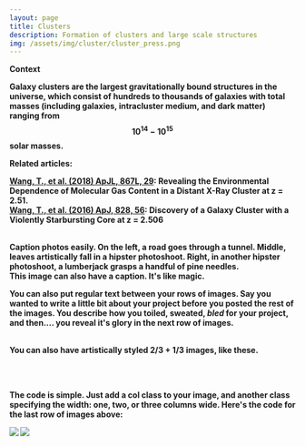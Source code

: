 ```yaml
---
layout: page
title: Clusters
description: Formation of clusters and large scale structures 
img: /assets/img/cluster/cluster_press.png
---
```


<strong>Context<strong>

Galaxy clusters are the largest gravitationally bound structures in the universe, which consist of hundreds to thousands of galaxies 
with total masses (including galaxies, intracluster medium, and dark matter) ranging from $$10^{14}-10^{15}$$ solar masses. 

<strong>Related articles:<strong>

<a href="https://ui.adsabs.harvard.edu/abs/2018ApJ...867L..29W/abstract">Wang, T., et al. (2018) ApJL, 867L, 29</a>: Revealing the Environmental Dependence of Molecular Gas Content in a Distant X-Ray Cluster at z = 2.51.
<br/>
<a href="https://ui.adsabs.harvard.edu/abs/2016ApJ...828...56W/abstract">Wang, T., et al. (2016) ApJ, 828, 56</a>: Discovery of a Galaxy Cluster with a Violently Starbursting Core at z = 2.506



<div class="img_row">
    <img class="col one left" src="{{ site.baseurl }}/assets/img/1.jpg" alt="" title="example image"/>
    <img class="col one left" src="{{ site.baseurl }}/assets/img/2.jpg" alt="" title="example image"/>
    <img class="col one left" src="{{ site.baseurl }}/assets/img/3.jpg" alt="" title="example image"/>
</div>
<div class="col three caption">
    Caption photos easily. On the left, a road goes through a tunnel. Middle, leaves artistically fall in a hipster photoshoot. Right, in another hipster photoshoot, a lumberjack grasps a handful of pine needles.
</div>
<div class="img_row">
    <img class="col three left" src="{{ site.baseurl }}/assets/img/5.jpg" alt="" title="example image"/>
</div>
<div class="col three caption">
    This image can also have a caption. It's like magic.
</div>

You can also put regular text between your rows of images. Say you wanted to write a little bit about your project before you posted the rest of the images. You describe how you toiled, sweated, *bled* for your project, and then.... you reveal it's glory in the next row of images.


<div class="img_row">
    <img class="col two left" src="{{ site.baseurl }}/assets/img/6.jpg" alt="" title="example image"/>
    <img class="col one left" src="{{ site.baseurl }}/assets/img/11.jpg" alt="" title="example image"/>
</div>
<div class="col three caption">
    You can also have artistically styled 2/3 + 1/3 images, like these.
</div>


<br/><br/>


The code is simple. Just add a col class to your image, and another class specifying the width: one, two, or three columns wide. Here's the code for the last row of images above:

<div class="img_row">
    <img class="col two left" src="/img/6.jpg"/>
    <img class="col one left" src="/img/11.jpg"/>
</div>
